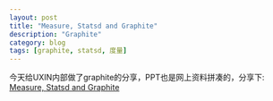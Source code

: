 ```yaml
---
layout: post
title: "Measure, Statsd and Graphite"
description: "Graphite"
category: blog
tags: [graphite, statsd, 度量]
---
```



今天给UXIN内部做了graphite的分享，PPT也是网上资料拼凑的，分享下: [Measure, Statsd and Graphite](http://pan.baidu.com/s/1dDfBYaH)
